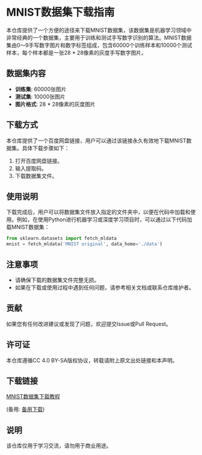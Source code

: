 # MNIST数据集下载指南

本仓库提供了一个方便的途径来下载MNIST数据集，该数据集是机器学习领域中非常经典的一个数据集，主要用于训练和测试手写数字识别的算法。MNIST数据集由0〜9手写数字图片和数字标签组成，包含60000个训练样本和10000个测试样本，每个样本都是一张28 * 28像素的灰度手写数字图片。

## 数据集内容

- **训练集**: 60000张图片
- **测试集**: 10000张图片
- **图片格式**: 28 * 28像素的灰度图片

## 下载方式

本仓库提供了一个百度网盘链接，用户可以通过该链接永久有效地下载MNIST数据集。具体下载步骤如下：

1. 打开百度网盘链接。
2. 输入提取码。
3. 下载数据集文件。

## 使用说明

下载完成后，用户可以将数据集文件放入指定的文件夹中，以便在代码中加载和使用。例如，在使用Python进行机器学习或深度学习项目时，可以通过以下代码加载MNIST数据集：

```python
from sklearn.datasets import fetch_mldata
mnist = fetch_mldata('MNIST original', data_home='./data')
```

## 注意事项

- 请确保下载的数据集文件完整无损。
- 如果在下载或使用过程中遇到任何问题，请参考相关文档或联系仓库维护者。

## 贡献

如果您有任何改进建议或发现了问题，欢迎提交Issue或Pull Request。

## 许可证

本仓库遵循CC 4.0 BY-SA版权协议，转载请附上原文出处链接和本声明。

## 下载链接
[MNIST数据集下载教程](https://pan.quark.cn/s/96f0c2a4a574) 

(备用: [备用下载](https://pan.baidu.com/s/1SFAZlGfxJOMaPFvStiv84g?pwd=5z8l))

## 说明

该仓库仅用于学习交流，请勿用于商业用途。
